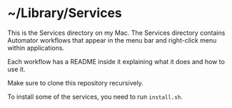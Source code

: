 # ~/Library/Services

This is the Services directory on my Mac.
The Services directory contains Automator workflows that appear in the menu bar and right-click menu within applications.

Each workflow has a README inside it explaining what it does and how to use it.

Make sure to clone this repository recursively.

To install some of the services, you need to run `install.sh`.
